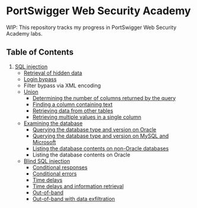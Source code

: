 # PortSwigger Web Security Academy

WIP: This repository tracks my progress in PortSwigger Web Security Academy labs.

## Table of Contents

1. [SQL injection](sql-injection)
    - [Retrieval of hidden data](sql-injection/retrieve-hidden-data)
    - [Login bypass](sql-injection/login-bypass)
    - Filter bypass via XML encoding
    - [Union](sql-injection/union)
        - [Determining the number of columns returned by the query](sql-injection/union/determine-number-of-columns)
        - [Finding a column containing text](sql-injection/union/find-column-containing-text)
        - [Retrieving data from other tables](sql-injection/union/retrieve-data-from-other-tables)
        - [Retrieving multiple values in a single column](sql-injection/union/retrieve-multiple-values-in-single-column)
    - [Examining the database](sql-injection/examining-the-database)
        - [Querying the database type and version on Oracle](sql-injection/examining-the-database/querying-database-version-oracle)
        - [Querying the database type and version on MySQL and Microsoft](sql-injection/examining-the-database/querying-database-version-mysql-microsoft)
        - [Listing the database contents on non-Oracle databases](sql-injection/examining-the-database/listing-database-contents-non-oracle)
        - Listing the database contents on Oracle
    - [Blind SQL injection](sql-injection/blind)
        - [Conditional responses](sql-injection/blind/conditional-responses)
        - [Conditional errors](sql-injection/blind/conditional-errors)
        - [Time delays](sql-injection/blind/time-delays)
        - [Time delays and information retrieval](sql-injection/blind/time-delays-info-retrieval)
        - [Out-of-band](sql-injection/blind/out-of-band)
        - [Out-of-band with data exfiltration](sql-injection/blind/out-of-band-data-exfiltration)
            

